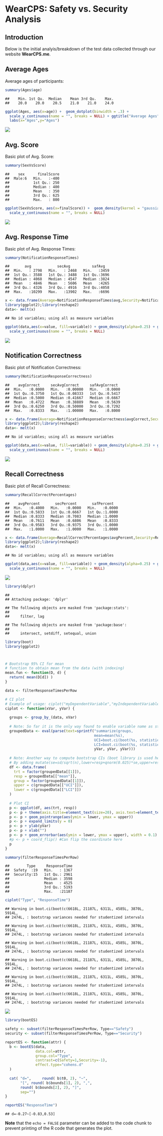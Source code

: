 WearCPS: Safety vs. Security Analysis
================

Introduction
------------

Below is the initial analyis/breakdown of the test data collected through our website **WearCPS.me**.

Average Ages
------------

Average ages of participants:

``` r
summary(Ages$age)
```

    ##    Min. 1st Qu.  Median    Mean 3rd Qu.    Max. 
    ##    20.0    20.0    20.5    21.0    21.0    24.0

``` r
ggplot(Ages, aes(x=age)) +  geom_dotplot(binwidth = .3) +
  scale_y_continuous(name = "", breaks = NULL) + ggtitle("Average Ages") +
  labs(x="Ages",y="Ages") 
```

![](GeneratedMarkdown_files/figure-markdown_github/analysis-1.png)

Avg. Score
----------

Basic plot of Avg. Score:

``` r
summary(SexVsScore)
```

    ##    sex      finalScore  
    ##  Male:6   Min.   :-400  
    ##           1st Qu.: 250  
    ##           Median : 400  
    ##           Mean   : 350  
    ##           3rd Qu.: 625  
    ##           Max.   : 800

``` r
ggplot(SexVsScore, aes(x=finalScore)) +  geom_density(kernel = "gaussian", fill='orange', alpha=0.25) + ggtitle("Avg. Score") + labs(x="Score", y ="Density") +
  scale_y_continuous(name = "", breaks = NULL)
```

![](GeneratedMarkdown_files/figure-markdown_github/analysis2-1.png)

Avg. Response Time
------------------

Basic plot of Avg. Response Times:

``` r
summary(NotificationResponseTimes)
```

    ##       avg            secAvg          safAvg    
    ##  Min.   : 2798   Min.   : 2468   Min.   :3459  
    ##  1st Qu.: 3588   1st Qu.: 3488   1st Qu.:3696  
    ##  Median : 4068   Median : 4547   Median :3824  
    ##  Mean   : 4846   Mean   : 5606   Mean   :4265  
    ##  3rd Qu.: 4326   3rd Qu.: 4916   3rd Qu.:4058  
    ##  Max.   :10299   Max.   :13902   Max.   :6696

``` r
x <- data.frame(Average=NotificationResponseTimes$avg,Security=NotificationResponseTimes$secAvg,Safety=NotificationResponseTimes$safAvg)
library(ggplot2);library(reshape2)
data<- melt(x)
```

    ## No id variables; using all as measure variables

``` r
ggplot(data,aes(x=value, fill=variable)) + geom_density(alpha=0.25) + ggtitle("Response Times") + labs(x="Time(ms)", y ="Density") +
  scale_y_continuous(name = "", breaks = NULL)
```

![](GeneratedMarkdown_files/figure-markdown_github/analysis3-1.png)

Notification Correctness
------------------------

Basic plot of Notification Correctness:

``` r
summary(NotificationResponseCorrectness)
```

    ##    avgCorrect     secAvgCorrect     safAvgCorrect   
    ##  Min.   :0.0000   Min.   :0.00000   Min.   :0.0000  
    ##  1st Qu.:0.3750   1st Qu.:0.08333   1st Qu.:0.5417  
    ##  Median :0.5000   Median :0.41667   Median :0.6667  
    ##  Mean   :0.4722   Mean   :0.38889   Mean   :0.5639  
    ##  3rd Qu.:0.6250   3rd Qu.:0.50000   3rd Qu.:0.7292  
    ##  Max.   :0.8333   Max.   :1.00000   Max.   :0.8000

``` r
x <- data.frame(Average=NotificationResponseCorrectness$avgCorrect,Security=NotificationResponseCorrectness$secAvgCorrect,Safety=NotificationResponseCorrectness$safAvgCorrect)
library(ggplot2);library(reshape2)
data<- melt(x)
```

    ## No id variables; using all as measure variables

``` r
ggplot(data,aes(x=value, fill=variable)) + geom_density(alpha=0.25) + ggtitle("Notification Correctness") + labs(x="Percent Correct", y ="Density") +
  scale_y_continuous(name = "", breaks = NULL)
```

![](GeneratedMarkdown_files/figure-markdown_github/analysis4-1.png)

Recall Correctness
------------------

Basic plot of Recall Correctness:

``` r
summary(RecallCorrectPercentages)
```

    ##    avgPercent       secPercent       safPercent    
    ##  Min.   :0.4000   Min.   :0.0000   Min.   :0.0000  
    ##  1st Qu.:0.5833   1st Qu.:0.6667   1st Qu.:1.0000  
    ##  Median :0.8333   Median :0.7083   Median :1.0000  
    ##  Mean   :0.7611   Mean   :0.6806   Mean   :0.8333  
    ##  3rd Qu.:0.9583   3rd Qu.:0.9375   3rd Qu.:1.0000  
    ##  Max.   :1.0000   Max.   :1.0000   Max.   :1.0000

``` r
x <- data.frame(Average=RecallCorrectPercentages$avgPercent,Security=RecallCorrectPercentages$secPercent,Safety=RecallCorrectPercentages$safPercent)
library(ggplot2);library(reshape2)
data<- melt(x)
```

    ## No id variables; using all as measure variables

``` r
ggplot(data,aes(x=value, fill=variable)) + geom_density(alpha=0.25) + ggtitle("Recall Correctness") + labs(x="Percent Correct", y ="Density") +
  scale_y_continuous(name = "", breaks = NULL)
```

![](GeneratedMarkdown_files/figure-markdown_github/analysis5-1.png)

``` r
library(dplyr)
```

    ## 
    ## Attaching package: 'dplyr'

    ## The following objects are masked from 'package:stats':
    ## 
    ##     filter, lag

    ## The following objects are masked from 'package:base':
    ## 
    ##     intersect, setdiff, setequal, union

``` r
library(boot)
library(ggplot2)



# Bootstrap 95% CI for mean
# function to obtain mean from the data (with indexing)
mean.fun <- function(D, d) {
  return( mean(D[d]) )
}

data <- filterResponseTimesPerRow

# CI plot
# Example of usage: ciplot("myDependentVariable","myIndependentVariable") 
ciplot <- function(xVar, yVar) {
  
  groups <- group_by_(data, xVar)
  
  # Note: So far it is the only way found to enable variable name as string parameter for the function
  groupedData <- eval(parse(text=sprintf("summarize(groups, 
                                         mean=mean(%s),
                                         UCI=boot.ci(boot(%s, statistic = mean.fun, R=1000, sim=\"ordinary\"))$bca[,5],
                                         LCI=boot.ci(boot(%s, statistic = mean.fun, R=1000, sim=\"ordinary\"))$bca[,4])",
                                         yVar, yVar, yVar)))
  
  # Note: Another way to compute bootstrap CIs (boot library is used here instead), is to compute it mannually.
  # By adding mutate(se=sd/sqrt(n),lower=resp+qnorm(0.025)*se,upper=resp+qnorm(0.975)*se)
  df <- data.frame(
    trt = factor(groupedData[[1]]),
    resp = groupedData[["mean"]],
    group = factor(groupedData[[1]]),
    upper = c(groupedData[["UCI"]]),
    lower = c(groupedData[["LCI"]])
  )
 
  # Plot CI
  p <- ggplot(df, aes(trt, resp))
  p <- p + theme(axis.title=element_text(size=20), axis.text=element_text(size=18))
  p <- p + geom_pointrange(aes(ymin = lower, ymax = upper)) 
  p <- p + expand_limits(y = 0) 
  p <- p + ylab(yVar) 
  p <- p + xlab("") 
  p <- p + geom_errorbar(aes(ymin = lower, ymax = upper), width = 0.1) 
  #p <- p + coord_flip() #Can flip the coordinate here
  p
}

summary(filterResponseTimesPerRow)
```

    ##        Type     ResponseTime  
    ##  Safety  :19   Min.   : 1367  
    ##  Security:15   1st Qu.: 2961  
    ##                Median : 3598  
    ##                Mean   : 4525  
    ##                3rd Qu.: 5193  
    ##                Max.   :21187

``` r
ciplot("Type", "ResponseTime")
```

    ## Warning in boot.ci(boot(c(6618L, 21187L, 6311L, 4585L, 3870L, 5914L,
    ## 2474L, : bootstrap variances needed for studentized intervals

    ## Warning in boot.ci(boot(c(6618L, 21187L, 6311L, 4585L, 3870L, 5914L,
    ## 2474L, : bootstrap variances needed for studentized intervals

    ## Warning in boot.ci(boot(c(6618L, 21187L, 6311L, 4585L, 3870L, 5914L,
    ## 2474L, : bootstrap variances needed for studentized intervals

    ## Warning in boot.ci(boot(c(6618L, 21187L, 6311L, 4585L, 3870L, 5914L,
    ## 2474L, : bootstrap variances needed for studentized intervals

    ## Warning in boot.ci(boot(c(6618L, 21187L, 6311L, 4585L, 3870L, 5914L,
    ## 2474L, : bootstrap variances needed for studentized intervals

    ## Warning in boot.ci(boot(c(6618L, 21187L, 6311L, 4585L, 3870L, 5914L,
    ## 2474L, : bootstrap variances needed for studentized intervals

![](GeneratedMarkdown_files/figure-markdown_github/analysis6-1.png)

``` r
library(bootES)

safety <- subset(filterResponseTimesPerRow, Type=="Safety")
security <- subset(filterResponseTimesPerRow, Type=="Security")

reportES <- function(attr) {
  b <- bootES(data, 
              data.col=attr, 
              group.col="Type", 
              contrast=c(Safety=1,Security=-1), 
              effect.type="cohens.d"
  )
  
  cat( "d=",     round( b$t0, 2), "~", 
       "[", round( b$bounds[1], 2), ",", 
       round( b$bounds[2], 2), "]", 
       sep="")
}

reportES("ResponseTime")
```

    ## d=-0.27~[-0.83,0.53]

**Note** that the `echo = FALSE` parameter can be added to the code chunk to prevent printing of the R code that generates the plot.
